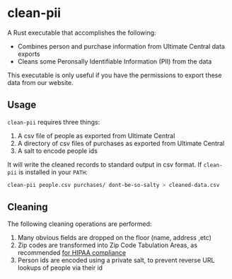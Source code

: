 # clean-pii

A Rust executable that accomplishes the following:

- Combines person and purchase information from Ultimate Central data exports
- Cleans some Peronsally Identifiable Information (PII) from the data

This executable is only useful if you have the permissions to export these data from our website.

## Usage

`clean-pii` requires three things:

1. A csv file of people as exported from Ultimate Central
2. A directory of csv files of purchases as exported from Ultimate Central
3. A salt to encode people ids

It will write the cleaned records to standard output in csv format.
If `clean-pii` is installed in your `PATH`:

```bash
clean-pii people.csv purchases/ dont-be-so-salty > cleaned-data.csv
```

## Cleaning

The following cleaning operations are performed:

1. Many obvious fields are dropped on the floor (name, address ,etc)
2. Zip codes are transformed into Zip Code Tabulation Areas, as recommended [for HIPAA compliance](https://www.hhs.gov/hipaa/for-professionals/privacy/special-topics/de-identification/index.html#zip)
3. Person ids are encoded using a private salt, to prevent reverse URL lookups of people via their id
